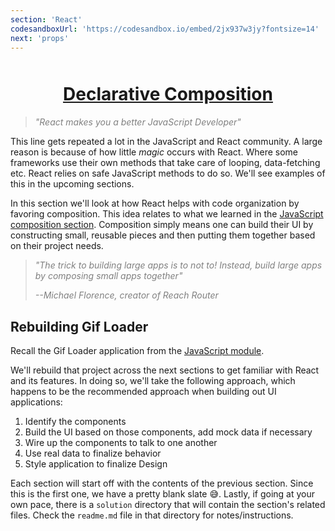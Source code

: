 ```yaml
---
section: 'React'
codesandboxUrl: 'https://codesandbox.io/embed/2jx937w3jy?fontsize=14'
next: 'props'
---
```


<h1 style="text-align: center; text-decoration: underline; margin-top: 50px">Declarative Composition</h1>

<blockquote style="font-style: italic; color: gray">
"React makes you a better JavaScript Developer"
</blockquote>

This line gets repeated a lot in the JavaScript and React community. A large reason is because of how little _magic_ occurs with React. Where some frameworks use their own methods that take care of looping, data-fetching etc. React relies on safe JavaScript methods to do so. We'll see examples of this in the upcoming sections.

In this section we'll look at how React helps with code organization by favoring composition. This idea relates to what we learned in the <a href="/learning-tracks/modern-javascript/function-composition" target="_blank">JavaScript composition section</a>. Composition simply means one can build their UI by constructing small, reusable pieces and then putting them together based on their project needs.

<blockquote style="font-style: italic; color: gray">
"The trick to building large apps is to not to! Instead, build large apps by composing small apps together"

--Michael Florence, creator of Reach Router

</blockquote>

## Rebuilding Gif Loader

Recall the Gif Loader application from the <a href="/learning-tracks/modern-javascript/module-challenge" target="_blank">JavaScript module</a>.

We'll rebuild that project across the next sections to get familiar with React and its features. In doing so, we'll take the following approach, which happens to be the recommended approach when building out UI applications:

1. Identify the components
1. Build the UI based on those components, add mock data if necessary
1. Wire up the components to talk to one another
1. Use real data to finalize behavior
1. Style application to finalize Design

Each section will start off with the contents of the previous section. Since this is the first one, we have a pretty blank slate 😅. Lastly, if going at your own pace, there is a `solution` directory that will contain the section's related files. Check the `readme.md` file in that directory for notes/instructions.
